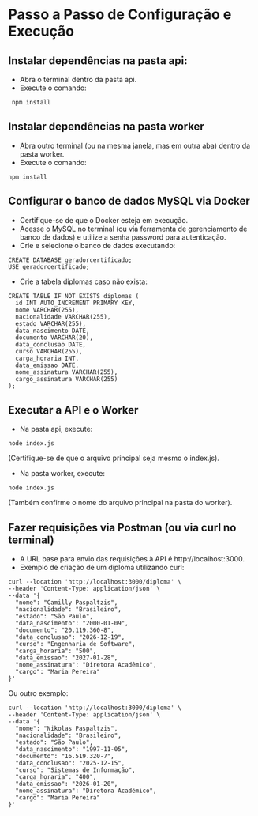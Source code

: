 # Passo a Passo de Configuração e Execução
## Instalar dependências na pasta api:
* Abra o terminal dentro da pasta api.
* Execute o comando:
 ```
  npm install
```

## Instalar dependências na pasta worker

* Abra outro terminal (ou na mesma janela, mas em outra aba) dentro da pasta worker.
* Execute o comando:
```
npm install
```

## Configurar o banco de dados MySQL via Docker

* Certifique-se de que o Docker esteja em execução.
* Acesse o MySQL no terminal (ou via ferramenta de gerenciamento de banco de dados) e utilize a senha password para autenticação.
* Crie e selecione o banco de dados executando:

```
CREATE DATABASE geradorcertificado;
USE geradorcertificado;
```
* Crie a tabela diplomas caso não exista:

```
CREATE TABLE IF NOT EXISTS diplomas (
  id INT AUTO_INCREMENT PRIMARY KEY,
  nome VARCHAR(255),
  nacionalidade VARCHAR(255),
  estado VARCHAR(255),
  data_nascimento DATE,
  documento VARCHAR(20),
  data_conclusao DATE,
  curso VARCHAR(255),
  carga_horaria INT,
  data_emissao DATE,
  nome_assinatura VARCHAR(255),
  cargo_assinatura VARCHAR(255)
);

```
## Executar a API e o Worker

* Na pasta api, execute:

```
node index.js
```
(Certifique-se de que o arquivo principal seja mesmo o index.js).

* Na pasta worker, execute:
```
node index.js
```
(Também confirme o nome do arquivo principal na pasta do worker).

## Fazer requisições via Postman (ou via curl no terminal)

* A URL base para envio das requisições à API é http://localhost:3000.
* Exemplo de criação de um diploma utilizando curl:

```
curl --location 'http://localhost:3000/diploma' \
--header 'Content-Type: application/json' \
--data '{
  "nome": "Camilly Paspaltzis",
  "nacionalidade": "Brasileiro",
  "estado": "São Paulo",
  "data_nascimento": "2000-01-09",
  "documento": "20.119.360-8",
  "data_conclusao": "2026-12-19",
  "curso": "Engenharia de Software",
  "carga_horaria": "500",
  "data_emissao": "2027-01-28", 
  "nome_assinatura": "Diretora Acadêmico",
  "cargo": "Maria Pereira"
}'
```
Ou outro exemplo:
```
curl --location 'http://localhost:3000/diploma' \
--header 'Content-Type: application/json' \
--data '{
  "nome": "Nikolas Paspaltzis",
  "nacionalidade": "Brasileiro",
  "estado": "São Paulo",
  "data_nascimento": "1997-11-05",
  "documento": "16.519.320-7",
  "data_conclusao": "2025-12-15",
  "curso": "Sistemas de Informação",
  "carga_horaria": "400",
  "data_emissao": "2026-01-20", 
  "nome_assinatura": "Diretora Acadêmico",
  "cargo": "Maria Pereira"
}'
```
